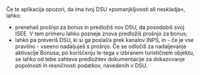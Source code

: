 Če te aplikacija opozori, da ima tvoj DSU »pomanjkljivosti ali neskladja«, lahko:
- prenehaš prošnjo za bonus in predložiš nov DSU, da posodobiš svoj ISEE. V tem primeru lahko pozneje znova predložiš prošnjo za bonus;
- lahko pa preveriš DSU, ki si ga poslal/a prek kanalov INPS, in - če je vse pravilno - vseeno nadaljuješ s prošnjo. Če se odločiš za nadaljevanje aktivacije Bonusa, po koriščenju le-tega v izbranem turističnem objektu, se lahko od tebe zahteva predložitev dokumentacije za dokazovanje popolnosti in resničnosti podatkov, navedenih v DSU.

